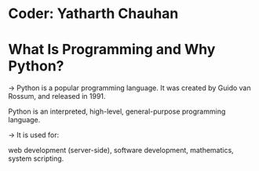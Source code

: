 # Coder: Yatharth Chauhan

# What Is Programming and Why Python?

-> Python is a popular programming language. It was created by Guido van Rossum, and released in 1991.

Python is an interpreted, high-level, general-purpose programming language.

-> It is used for:

web development (server-side),
software development,
mathematics,
system scripting.
